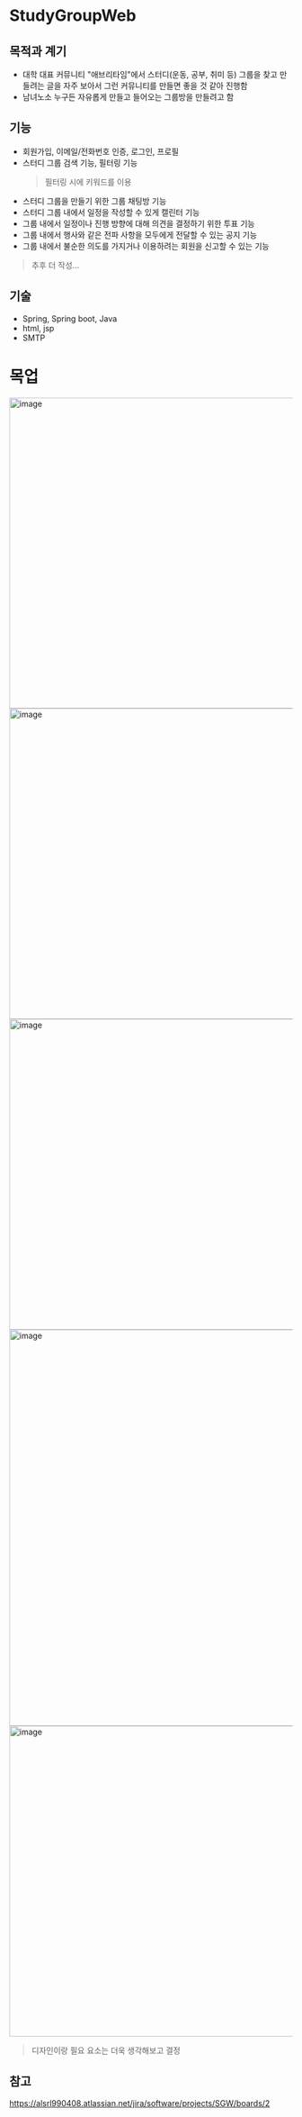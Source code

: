 # StudyGroupWeb

## 목적과 계기 
- 대학 대표 커뮤니티 "애브리타임"에서 스터디(운동, 공부, 취미 등) 그룹을 찾고 만들려는 글을 자주 보아서 그런 커뮤니티를 만들면 좋을 것 같아 진행함
- 남녀노소 누구든 자유롭게 만들고 들어오는 그룹방을 만들려고 함

## 기능
- 회원가입, 이메일/전화번호 인증, 로그인, 프로필
- 스터디 그룹 검색 기능, 필터링 기능 
  > 필터링 시에 키워드를 이용
- 스터디 그룹을 만들기 위한 그룹 채팅방 기능
- 스터디 그룹 내에서 일정을 작성할 수 있게 캘린터 기능 
- 그룹 내에서 일정이나 진행 방향에 대해 의견을 결정하기 위한 투표 기능
- 그룹 내에서 행사와 같은 전파 사항을 모두에게 전달할 수 있는 공지 기능 
- 그룹 내에서 불순한 의도를 가지거나 이용하려는 회원을 신고할 수 있는 기능 

> 추후 더 작성... 


## 기술 
- Spring, Spring boot, Java 
- html, jsp 
- SMTP 

# 목업
<img width="552" alt="image" src="https://github.com/Mingi990408/StudyGroupWeb/assets/94788636/bc732110-3a17-4dd7-b9d5-7e094cc44fbf">
<img width="552" alt="image" src="https://github.com/Mingi990408/StudyGroupWeb/assets/94788636/5f295dd8-e61b-410b-8bee-c7fd023065a1">
<img width="552" alt="image" src="https://github.com/Mingi990408/StudyGroupWeb/assets/94788636/dc7eea00-1009-42ca-b7d1-cc29187b4a16">
<img width="704" alt="image" src="https://github.com/Mingi990408/StudyGroupWeb/assets/94788636/9580f928-8944-4a3a-a099-f993e380b23f">
<img width="552" alt="image" src="https://github.com/Mingi990408/StudyGroupWeb/assets/94788636/e4118726-5e43-4b6f-bf36-01e4fe4e2354">

> 디자인이랑 필요 요소는 더욱 생각해보고 결정 

## 참고 
https://alsrl990408.atlassian.net/jira/software/projects/SGW/boards/2
